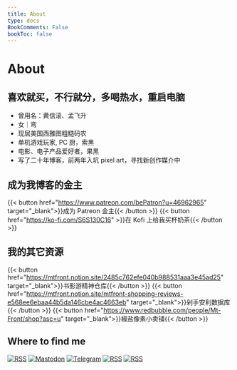 ```yaml
---
title: About
type: docs
BookComments: False
bookToc: false
---
```

# About
<!-- ![profile](dino.gif) -->

## 喜欢就买，不行就分，多喝热水，重启电脑
- 曾用名：黄信滚、孟飞升
- 女｜弯
- 现居美国西雅图粗糙码农
- 单机游戏玩家, PC 厨，索黑
- 电影、电子产品爱好者，果黑
- 写了二十年博客，前两年入坑 pixel art，寻找新创作媒介中

## 成为我博客的金主
{{< button href="https://www.patreon.com/bePatron?u=46962965" target="_blank">}}成为 Patreon 金主{{< /button >}}
{{< button href="https://ko-fi.com/S6S130C16" >}}在 Kofi 上给我买杯奶茶{{< /button >}}

## 我的其它资源
{{< button href="https://mtfront.notion.site/2485c762efe040b988531aaa3e45ad25" target="_blank">}}书影游精神仓库{{< /button >}}
{{< button href="https://mtfront.notion.site/mtfront-shopping-reviews-e568ee6ebaa44b5da146cbe4ac4663eb" target="_blank">}}剁手安利数据库{{< /button >}}
{{< button href="https://www.redbubble.com/people/Mt-Front/shop?asc=u" target="_blank">}}椒盐像素小卖铺{{< /button >}}

## Where to find me
[![RSS](/rss.png)](https://blog.douchi.space/?feed=rss2)
[![Mastodon](/mastodon.png)](https://douchi.space/@mtfront)
[![Telegram](/telegram.png)](https://t.me/mtfront)
[![RSS](/douban.png)](https://www.douban.com/people/mfcndw/)
[![RSS](/discord.png)](https://discord.gg/cESS4JpsdG)
